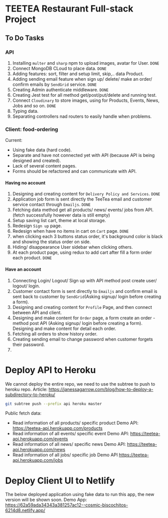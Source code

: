 # TEETEA Restaurant Full-stack Project

## To Do Tasks
### API
1. Installing `multer` and `sharp` npm to upload images, avatar for User. `DONE` 
2. Connect MongoDB CLoud  to place data. `DONE`
3. Adding features: sort, filter and setup limit, skip,.. data Product. 
4. Adding sending email feature when sign up/ delete/ make an order/ confirm emails by `SendGrid` service. `DONE`
5. Creating Admin authenticate middleware. `DONE`
6. Creating Jest test for all method get/post/put/delete and running test.
7. Connect `Cloudinary` to store images, using for Products, Events, News, Jobs and so on. `DONE`
8. Typing data.
9. Separating controllers nad routers to easily handle when problems.


### Client: food-ordering
Current:
- Using fake data (hard code).
- Separate and have not connected yet with API (because API is being designed and created).
- Lack of several content pages.
- Forms should be refactored and can communicate with API.

#### Having no account
1. Designing and creating content for `Delivery Policy and Services`. `DONE`
2. Application job form is sent directly the TeeTea email and customer service contact through `Emailjs`. `DONE`
3. Fetching data method get all products/ news/ events/ jobs from API. (fetch successfully however data is still empty)
4. Setup saving list cart, theme at local storage. 
5. Redesign `Sign up` page.
6. Redesign when have no items in cart on `Cart` page. `DONE`
7. when clicking each 3 buttons status order, it's background color is black and showing the status order on side.
8. Hiding/ disappearance User sidebar when clicking others.
9. At each product page, using redux to add cart after fill a form order each product. `DONE`

#### Have an account
1. Connecting Login/ Logout/ Sign up with API method post create user/ logout/ login.
2. Customer contact form is sent directly to `Emailjs` and confirm email is sent back to customer by `SendGrid`(Asking signup/ login before creating a form).
3. Designing and creating content for `Profile` Page, and then connect between API and client.
4. Designing and make content for `Order` page, a form create an order - method post API (Asking signup/ login before creating a form). Designing and make content for detail each order.
5. Fetching all orders to show history order.
6. Creating sending email to change password when customer forgets their password.
7. 

# Deploy API to Heroku

We cannot deploy the entire repo, we need to use the subtree to push to heroku repo. Article: https://janessagarrow.com/blog/how-to-deploy-a-subdirectory-to-heroku/
``` bash
git subtree push --prefix api heroku master
```

Public fetch data:
- Read information of all products/ specific product
Demo API: https://teetea-api.herokuapp.com/products
- Read information of all events/ specific event
Demo API: https://teetea-api.herokuapp.com/events
- Read information of all news/ specific news
Demo API: https://teetea-api.herokuapp.com/news
- Read information of all jobs/ specific job
Demo API https://teetea-api.herokuapp.com/jobs

# Deploy Client UI to Netlify 

The below deployed application using fake data to run this app, the new version will be shown soon.
Demo App: https://62a59ada34343a381257ac12--cosmic-biscochitos-6214d8.netlify.app/


